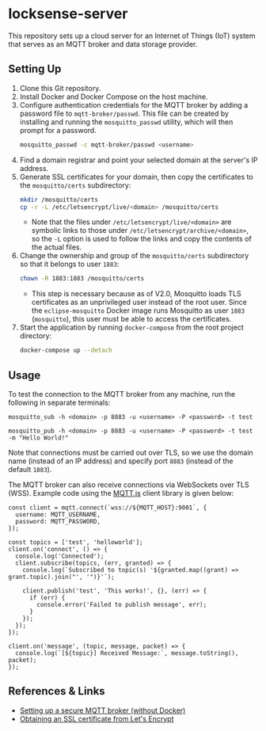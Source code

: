 # locksense-server

This repository sets up a cloud server for an Internet of Things (IoT) system 
that serves as an MQTT broker and data storage provider.

## Setting Up

1. Clone this Git repository.
1. Install Docker and Docker Compose on the host machine.
1. Configure authentication credentials for the MQTT broker by adding a password file to `mqtt-broker/passwd`. 
   This file can be created by installing and running the `mosquitto_passwd` utility, which will then prompt for a password.
   ```sh
   mosquitto_passwd -c mqtt-broker/passwd <username>
   ```
1. Find a domain registrar and point your selected domain at the server's IP address.
1. Generate SSL certificates for your domain, then copy the certificates to the `mosquitto/certs` subdirectory:
   ```sh
   mkdir /mosquitto/certs
   cp -r -L /etc/letsencrypt/live/<domain> /mosquitto/certs
   ```
      * Note that the files under `/etc/letsencrypt/live/<domain>` are symbolic links to those under `/etc/letsencrypt/archive/<domain>`,
      so the `-L` option is used to follow the links and copy the contents of the actual files.
1. Change the ownership and group of the `mosquitto/certs` subdirectory so that it belongs to user `1883`:
   ```sh
   chown -R 1883:1883 /mosquitto/certs
   ```
      * This step is necessary because as of V2.0, Mosquitto loads TLS certificates as an unprivileged user instead of the root user.
      Since the `eclipse-mosquitto` Docker image runs Mosquitto as user `1883` (`mosquitto`), this user must be able to access the certificates.
1. Start the application by running `docker-compose` from the root project directory:
   ````sh
   docker-compose up --detach
   ````

## Usage

To test the connection to the MQTT broker from any machine, run the following in separate terminals:

```
mosquitto_sub -h <domain> -p 8883 -u <username> -P <password> -t test 
```

```
mosquitto_pub -h <domain> -p 8883 -u <username> -P <password> -t test -m "Hello World!"
```

Note that connections must be carried out over TLS, so we use the domain name (instead of an IP address)
and specify port `8883` (instead of the default `1883`).

The MQTT broker can also receive connections via WebSockets over TLS (WSS).
Example code using the [MQTT.js](https://github.com/mqttjs/MQTT.js) client library is given below:

```
const client = mqtt.connect(`wss://${MQTT_HOST}:9001`, {
  username: MQTT_USERNAME,
  password: MQTT_PASSWORD,
});

const topics = ['test', 'helloworld'];
client.on('connect', () => {
  console.log('Connected');
  client.subscribe(topics, (err, granted) => {
    console.log(`Subscribed to topic(s) '${granted.map((grant) => grant.topic).join("', '")}'`);

    client.publish('test', 'This works!', {}, (err) => {
      if (err) {
        console.error('Failed to publish message', err);
      }
    });
  });
});

client.on('message', (topic, message, packet) => {
  console.log(`[${topic}] Received Message:`, message.toString(), packet);
});
```

## References \& Links

- [Setting up a secure MQTT broker (without Docker)](https://www.digitalocean.com/community/tutorials/how-to-install-and-secure-the-mosquitto-mqtt-messaging-broker-on-ubuntu-18-04)
- [Obtaining an SSL certificate from Let's Encrypt](https://www.digitalocean.com/community/tutorials/how-to-use-certbot-standalone-mode-to-retrieve-let-s-encrypt-ssl-certificates-on-ubuntu-1804)
